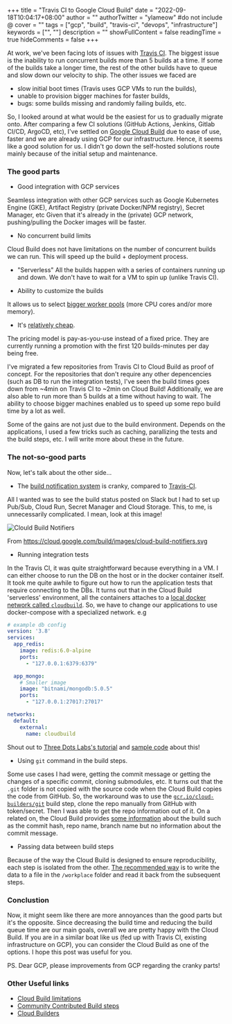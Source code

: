 +++
title = "Travis CI to Google Cloud Build"
date = "2022-09-18T10:04:17+08:00"
author = ""
authorTwitter = "ylameow" #do not include @
cover = ""
tags = ["gcp", "build", "travis-ci", "devops", "infrastructure"]
keywords = ["", ""]
description = ""
showFullContent = false
readingTime = true
hideComments = false
+++

At work, we've been facing lots of issues with [Travis CI](https://www.travis-ci.com/).
The biggest issue is the inability to run concurrent builds more than 5 builds at a time. If some of the builds take a longer time, the rest of the other builds have to queue and slow down our velocity to ship.
The other issues we faced are
- slow initial boot times (Travis uses GCP VMs to run the builds),
- unable to provision bigger machines for faster builds,
- bugs: some builds missing and randomly failing builds, etc.

So, I looked around at what would be the easiest for us to gradually migrate onto. After comparing a few CI solutions (GitHub Actions, Jenkins, Gitlab CI/CD, ArgoCD, etc), I've settled on [Google Cloud Build](https://cloud.google.com/build) due to ease of use, faster and we are already using GCP for our infrastructure. Hence, it seems like a good solution for us.
I didn't go down the self-hosted solutions route mainly because of the initial setup and maintenance.


### The good parts

- Good integration with GCP services

Seamless integration with other GCP services such as Google Kubernetes Engine (GKE), Artifact Registry (private Docker/NPM registry), Secret Manager, etc
Given that it's already in the (private) GCP network, pushing/pulling the Docker images will be faster.

- No concurrent build limits

Cloud Build does not have limitations on the number of concurrent builds we can run. This will speed up the build + deployment process.

- "Serverless"
All the builds happen with a series of containers running up and down. We don't have to wait for a VM to spin up (unlike Travis CI).

- Ability to customize the builds

It allows us to select [bigger worker pools](https://cloud.google.com/build/docs/private-pools/private-pool-config-file-schema#machinetype) (more CPU cores and/or more memory).

- It's [relatively cheap](https://cloud.google.com/build/pricing).

The pricing model is pay-as-you-use instead of a fixed price.
They are currently running a promotion with the first 120 builds-minutes per day being free.

I've migrated a few repositories from Travis CI to Cloud Build as proof of concept.
For the repositories that don't require any other depencencies (such as DB to run the integration tests), I've seen the build times goes down from ~4min on Travis CI to ~2min on Cloud Build!
Additionally, we are also able to run more than 5 builds at a time without having to wait.
The ability to choose bigger machines enabled us to speed up some repo build time by a lot as well.

Some of the gains are not just due to the build environment. Depends on the applications, I used a few tricks such as caching, parallizing the tests and the build steps, etc.
I will write more about these in the future.

### The not-so-good parts

Now, let's talk about the other side...

- The [build notification system](https://cloud.google.com/build/docs/configuring-notifications/notifiers) is cranky, compared to [Travis-CI](https://docs.travis-ci.com/user/notifications/).

All I wanted was to see the build status posted on Slack but I had to set up Pub/Sub, Cloud Run, Secret Manager and Cloud Storage. This, to me, is unnecessarily complicated.
I mean, look at this image!

![Clould Build Notifiers](/cloud_build_notifiers.png)

From https://cloud.google.com/build/images/cloud-build-notifiers.svg

- Running integration tests

In the Travis CI, it was quite straightforward because everything in a VM.
I can either choose to run the DB on the host or in the docker container itself.
It took me quite awhile to figure out how to run the application tests that require connecting to the DBs.
It turns out that in the Cloud Build 'serverless' environment, all the containers attaches to a [local docker network called `cloudbuild`](https://cloud.google.com/build/docs/build-config-file-schema#network).
So, we have to change our applications to use docker-compose with a specialized network. e.g
```yaml
# example db config
version: '3.8'
services:
  app_redis:
    image: redis:6.0-alpine
    ports:
      - "127.0.0.1:6379:6379"

  app_mongo:
    # Smaller image
    image: "bitnami/mongodb:5.0.5"
    ports:
      - "127.0.0.1:27017:27017"

networks:
  default:
    external:
      name: cloudbuild
```
Shout out to [Three Dots Labs's tutorial](https://threedots.tech/post/running-integration-tests-on-google-cloud-build/) and [sample code](https://gitbub.com/ThreeDotsLabs/wild-workouts-go-ddd-example) about this!

- Using `git` command in the build steps.

Some use cases I had were, getting the commit message or getting the changes of a specific commit, cloning submodules, etc.
It turns out that the `.git` folder is not copied with the source code when the Cloud Build copies the code from GitHub.
So, the workaround was to use the [`gcr.io/cloud-builders/git`](https://github.com/GoogleCloudPlatform/cloud-builders/tree/master/git) build step, clone the repo manually from GitHub with token/secret. Then I was able to get the repo information out of it.
On a related on, the Cloud Build provides [some information](https://cloud.google.com/build/docs/configuring-builds/substitute-variable-values#using_default_substitutions) about the build such as the commit hash, repo name, branch name but no information about the commit message.

- Passing data between build steps

Because of the way the Cloud Build is designed to ensure reproducibility, each step is isolated from the other.
[The recommended way](https://cloud.google.com/build/docs/configuring-builds/pass-data-between-steps) is to write the data to a file in the `/workplace` folder and read it back from the subsequent steps.


### Conclustion

Now, it might seem like there are more annoyances than the good parts but it's the opposite.
Since decreasing the build time and reducing the build queue time are our main goals, overall we are pretty happy with the Cloud Build.
If you are in a similar boat like us (fed up with Travis CI, existing infrastructure on GCP), you can consider the Cloud Build as one of the options.
I hope this post was useful for you.

PS. Dear GCP, please improvements from GCP regarding the cranky parts!

### Other Useful links

- [Cloud Build limitations](https://cloud.google.com/build/quotas)
- [Community Contributed Build steps](https://github.com/GoogleCloudPlatform/cloud-builders-community)
- [Cloud Builders](https://cloud.google.com/build/docs/cloud-builders)
